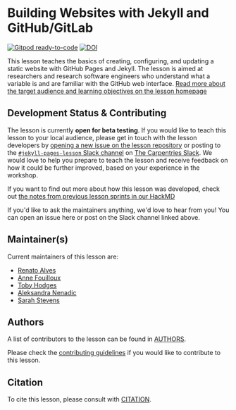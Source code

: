 # Building Websites with Jekyll and GitHub/GitLab

[![Gitpod ready-to-code](https://img.shields.io/badge/Gitpod-ready--to--code-blue?logo=gitpod)](https://gitpod.io/#https://github.com/carpentries-incubator/jekyll-pages-novice)
[![DOI](https://zenodo.org/badge/268807168.svg)](https://zenodo.org/badge/latestdoi/268807168)


This lesson teaches the basics of creating, configuring, and updating a static website with GitHub Pages and Jekyll.
The lesson is aimed at researchers and research software engineers who understand what a variable is and are familiar with the GitHub web interface.
[Read more about the target audience and learning objectives on the lesson homepage](https://carpentries-incubator.github.io/jekyll-pages-novice/index.html)

## Development Status & Contributing

The lesson is currently **open for beta testing**.
If you would like to teach this lesson to your local audience,
please get in touch with the lesson developers by
[opening a new issue on the lesson repository](https://github.com/carpentries-incubator/jekyll-pages-novice/issues/new)
or posting to the [`#jekyll-pages-lesson` Slack channel](https://swcarpentry.slack.com/archives/C0186GK56UC)
on [The Carpentries Slack](https://swc-slack-invite.herokuapp.com/).
We would love to help you prepare to teach the lesson and
receive feedback on how it could be further improved,
based on your experience in the workshop.

If you want to find out more about how this lesson was developed,
check out
[the notes from previous lesson sprints in our HackMD](https://hackmd.io/8IuM80wURA2uolBgzy_HZg)

If you'd like to ask the maintainers anything, we'd love to hear from you! You can open an issue here or post on the Slack channel linked above.

## Maintainer(s)

Current maintainers of this lesson are:

* [Renato Alves](https://github.com/unode)
* [Anne Fouilloux](https://github.com/annefou)
* [Toby Hodges](https://github.com/tobyhodges)
* [Aleksandra Nenadic](https://github.com/anenadic)
* [Sarah Stevens](https://github.com/sstevens2)

## Authors

A list of contributors to the lesson can be found in [AUTHORS](AUTHORS).

Please check the [contributing guidelines](CONTRIBUTING) if you would like to contribute to this lesson.

## Citation

To cite this lesson, please consult with [CITATION](CITATION).

[lesson-example]: https://carpentries.github.io/lesson-example

